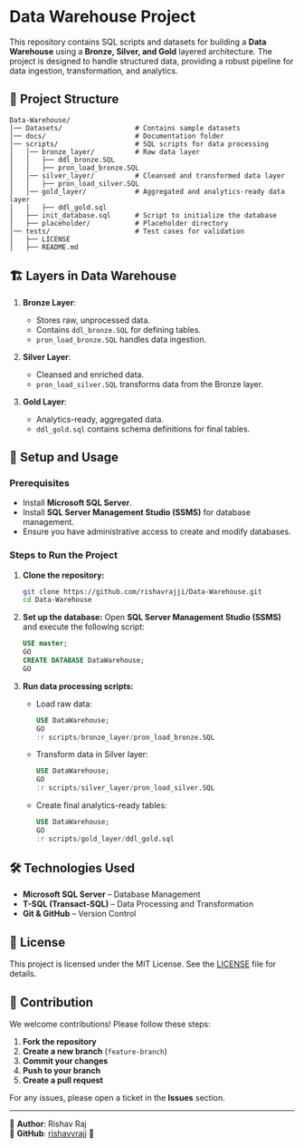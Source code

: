 # Data Warehouse Project

This repository contains SQL scripts and datasets for building a **Data Warehouse** using a **Bronze, Silver, and Gold** layered architecture. The project is designed to handle structured data, providing a robust pipeline for data ingestion, transformation, and analytics.

## 📂 Project Structure

```
Data-Warehouse/
│── Datasets/                  # Contains sample datasets
│── docs/                      # Documentation folder
│── scripts/                   # SQL scripts for data processing
│   │── bronze_layer/          # Raw data layer
│   │   ├── ddl_bronze.SQL
│   │   ├── pron_load_bronze.SQL
│   │── silver_layer/          # Cleansed and transformed data layer
│   │   ├── pron_load_silver.SQL
│   │── gold_layer/            # Aggregated and analytics-ready data layer
│   │   ├── ddl_gold.sql
│   ├── init_database.sql      # Script to initialize the database
│   ├── placeholder/           # Placeholder directory
│── tests/                     # Test cases for validation
│   ├── LICENSE
│   ├── README.md
```

## 🏗 Layers in Data Warehouse

1. **Bronze Layer**:
   - Stores raw, unprocessed data.
   - Contains `ddl_bronze.SQL` for defining tables.
   - `pron_load_bronze.SQL` handles data ingestion.

2. **Silver Layer**:
   - Cleansed and enriched data.
   - `pron_load_silver.SQL` transforms data from the Bronze layer.

3. **Gold Layer**:
   - Analytics-ready, aggregated data.
   - `ddl_gold.sql` contains schema definitions for final tables.

## 🔧 Setup and Usage

### Prerequisites
- Install **Microsoft SQL Server**.
- Install **SQL Server Management Studio (SSMS)** for database management.
- Ensure you have administrative access to create and modify databases.

### Steps to Run the Project

1. **Clone the repository:**
   ```sh
   git clone https://github.com/rishavrajji/Data-Warehouse.git
   cd Data-Warehouse
   ```

2. **Set up the database:**
   Open **SQL Server Management Studio (SSMS)** and execute the following script:
   ```sql
   USE master;
   GO
   CREATE DATABASE DataWarehouse;
   GO
   ```

3. **Run data processing scripts:**
   - Load raw data:  
     ```sql
     USE DataWarehouse;
     GO
     :r scripts/bronze_layer/pron_load_bronze.SQL
     ```
   - Transform data in Silver layer:
     ```sql
     USE DataWarehouse;
     GO
     :r scripts/silver_layer/pron_load_silver.SQL
     ```
   - Create final analytics-ready tables:
     ```sql
     USE DataWarehouse;
     GO
     :r scripts/gold_layer/ddl_gold.sql
     ```

## 🛠 Technologies Used
- **Microsoft SQL Server** – Database Management
- **T-SQL (Transact-SQL)** – Data Processing and Transformation
- **Git & GitHub** – Version Control

## 📜 License

This project is licensed under the MIT License. See the [LICENSE](LICENSE) file for details.

## 🤝 Contribution

We welcome contributions! Please follow these steps:
1. **Fork the repository**
2. **Create a new branch** (`feature-branch`)
3. **Commit your changes**
4. **Push to your branch**
5. **Create a pull request**

For any issues, please open a ticket in the **Issues** section.

---

📌 **Author**: Rishav Raj  
📌 **GitHub**: [rishavvrajj](https://github.com/rishavvrajj) 🚀
